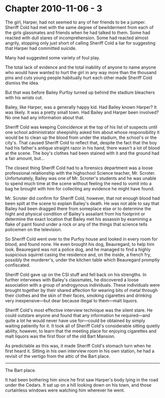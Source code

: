 # Chapter 2010-11-06 - 3

The girl, Harper, had not seemed to any of her friends to be a jumper.
Sheriff Cold had met with the same degree of bewilderment from each of
the girls glassmates and friends when he had talked to them. Some had
reacted with dull stares of incomprehension. Some had reacted almost
angrily, stopping only just short of calling Sheriff Cold a liar for
suggesting that Harper had committed suicide.

Many had suggested some variety of foul play.

The total lack of evidence and the total inability of anyone to name
anyone who would have wanted to hurt the girl in any way more than the
thousand pins and cuts young people habitually hurt each other made
Sheriff Cold dismiss the idea.

But that was before Bailey Purfoy turned up behind the stadium bleachers
with his wrists cut.

Bailey, like Harper, was a generally happy kid. Had Bailey known Harper?
It was likely. It was a pretty small town. Had Bailey and Harper been
involved? No one had any information about that.

Sheriff Cold was keeping Coincidence at the top of his list of suspects
until one school administrator sheepishly asked him about whose
responsibility it would be to clean up the blood from under the stadium,
the school's or the city's. That caused Sheriff Cold to reflect that,
despite the fact that the boy had his father's antique straight razor in
his hand, there wasn't a lot of blood at the scene. The boy's clothes
had been stained with it and the ground had a fair amount, but...

The closest thing Sheriff Cold had to a forensics department was a
loose professional relationship with the highschool Science teacher,
Mr. Scroter. Unfortunately, Bailey was one of Mr. Scroter's students and
he was unable to spend much time at the scene without feeling the need
to vomit into a bag he brought with him for collecting any evidence he
might have found.

Mr. Scroter did confirm for Sheriff Cold, however, that not enough
blood had been spilt at the scene to explain Bailey's death. He was not
able to say that Bailey had been dragged there from someplace else or to
determine the hight and physical condition of Bailey's assailant from his
footprint or determine the exact location that Bailey met his assassin by
examining a flake of paint found under a rock or any of the things that
science tells policemen on the television.

So Sheriff Cold went over to the Purfoy house and looked in every room
for blood, and found none.  He even brought his dog, Beauregard, to help
him look.  Beauregard was not a police dog, and he managed to find a
highly suspicious squirrel casing the residence and, on the inside,
a french fry, possibly the murderer's, under the kitchen table which
Beauregard promptly confiscated.

Sheriff Cold gave up on the CSI stuff and fell back on his strengths.
In further interviews with Bailey's classmates, he discovered a loose
association with a group of androgynous individuals.  These individuals
were brought together by their shared affection for wearing bits of
metal through their clothes and the skin of their faces, smoking cigarettes
and drinking very inexpensive—but dear because illegal to them—malt liquors.

Sheriff Cold's most effective interview technique was the silent stare.
He could outstare anyone and found that any information he required—and
quite a lot he would never have use for—could be obtained by simply waiting
patiently for it. It took all of Sheriff Cold's considerable sitting quietly
ability, however, to learn that the meeting place for enjoying cigarettes and malt
liquors was the first floor of the old Bart Mansion.

As predictable as this was, it made Sheriff Cold's stomach turn when he first
heard it.  Sitting in his own interview room in his own station, he had a 
revisit of the vertigo from the attic of the Bart place.

*****

The Bart place.

It had been bothering him since he first saw Harper's body lying in the road
under the Cedars.  It sat up on a hill looking down on his town, and those
curtainless windows were watching him wherever he went.
